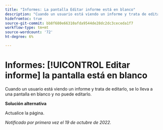 ```yaml
---
title: "Informes: La pantalla Editar informe está en blanco"
description: "Cuando un usuario está viendo un informe y trata de editarlo, se le lleva a una pantalla en blanco y no puede editarlo."
hidefromtoc: true
source-git-commit: bb8f680e66310afda9544de28dc2dc3ceceda1f7
workflow-type: tm+mt
source-wordcount: '72'
ht-degree: 6%

---
```



# Informes: [!UICONTROL Editar informe] la pantalla está en blanco

Cuando un usuario está viendo un informe y trata de editarlo, se lo lleva a una pantalla en blanco y no puede editarlo.

**Solución alternativa**

Actualice la página.

_Notificado por primera vez el 19 de octubre de 2022._

